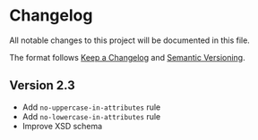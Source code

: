 # Changelog

All notable changes to this project will be documented in this file.

The format follows [Keep a Changelog](https://keepachangelog.com/en/1.0.0/)
and [Semantic Versioning](https://semver.org/).

## Version 2.3

- Add `no-uppercase-in-attributes` rule
- Add `no-lowercase-in-attributes` rule
- Improve XSD schema
